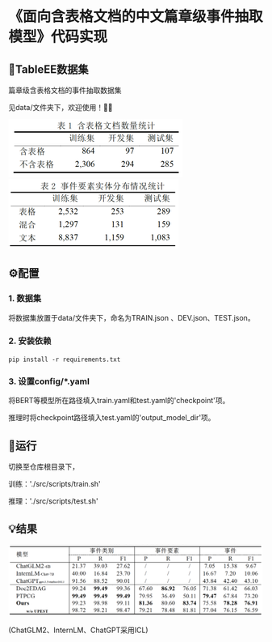 # 《面向含表格文档的中文篇章级事件抽取模型》代码实现

## 📃TableEE数据集

篇章级含表格文档的事件抽取数据集

见data/文件夹下，欢迎使用！👏🏻

<img src="./doc/数据集表格数量统计.png" alt="数据集表格数量统计" style="zoom:50%;" />

<img src="./doc/数据集事件要素分布统计.png" alt="数据集事件要素分布统计" style="zoom:50%;" />

## ⚙️配置

### 1. 数据集

将数据集放置于data/文件夹下，命名为TRAIN.json 、DEV.json、TEST.json。

### 2. 安装依赖

`pip install -r requirements.txt`

### 3. 设置config/*.yaml

将BERT等模型所在路径填入train.yaml和test.yaml的'checkpoint'项。

推理时将checkpoint路径填入test.yaml的'output_model_dir'项。

## 🚀运行

切换至仓库根目录下，

训练：'./src/scripts/train.sh'

推理：'./src/scripts/test.sh'

## 💡结果

![主要结果](./doc/主要结果.png)

(ChatGLM2、InternLM、ChatGPT采用ICL)
